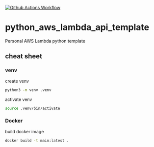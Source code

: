 [![Github Actions Workflow](https://github.com/DiogoCarapito/python_aws_lambda_api_template/actions/workflows/main.yaml/badge.svg)](https://github.com/DiogoCarapito/python_aws_lambda_api_template/actions/workflows/main.yaml)

# python_aws_lambda_api_template

Personal AWS Lambda python template

## cheat sheet

### venv
create venv
```bash
python3 -m venv .venv
```

activate venv
```bash
source .venv/bin/activate
```

### Docker
build docker image
```bash
docker build -t main:latest .
```


